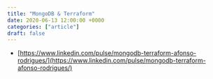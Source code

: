 ```yaml
---
title: "MongoDB & Terraform"
date: 2020-06-13 12:00:00 +0000
categories: ["article"]
draft: false
---
```



- [https://www.linkedin.com/pulse/mongodb-terraform-afonso-rodrigues/](https://www.linkedin.com/pulse/mongodb-terraform-afonso-rodrigues/)
